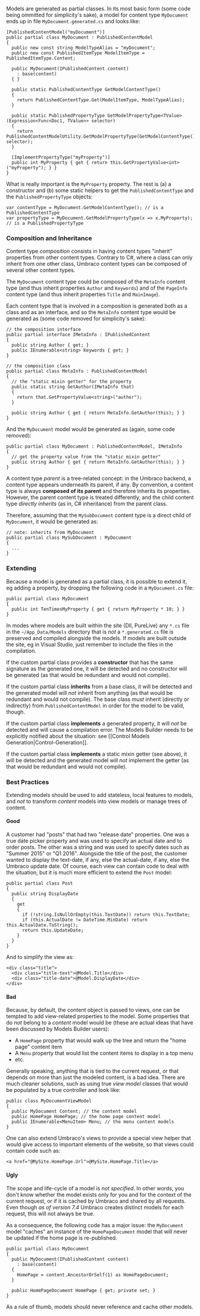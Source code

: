 Models are generated as partial classes. In its most basic form (some code being ommitted for simplicity's sake), a model for content type `MyDocument` ends up in file `MyDocument.generated.cs` and looks like:

    [PublishedContentModel("myDocument")]
    public partial class MyDocument : PublishedContentModel
    {
      public new const string ModelTypeAlias = "myDocument";
      public new const PublishedItemType ModelItemType = PublishedItemType.Content;
      
      public MyDocument(IPublishedContent content)
        : base(content)
      { }

      public static PublishedContentType GetModelContentType()
      {
        return PublishedContentType.Get(ModelItemType, ModelTypeAlias);
      }
      
      public static PublishedPropertyType GetModelPropertyType<TValue>(Expression<Func<Doc1, TValue>> selector)
      {
        return PublishedContentModelUtility.GetModelPropertyType(GetModelContentType(), selector);
      }

      [ImplementPropertyType("myProperty")]
      public int MyProperty { get { return this.GetPropertyValue<int>("myProperty"); } }
    }

What is really important is the `MyProperty` property. The rest is (a) a constructor and (b) some static helpers to get the `PublishedContentType` and the `PublishedPropertyType` objects: 


    var contentType = MyDocument.GetModelContentType(); // is a PublishedContentType
    var propertyType = MyDocument.GetModelPropertyType(x => x.MyProperty); // is a PublishedPropertyType

### Composition and Inheritance

Content type _composition_ consists in having content types "inherit" properties from other content types. Contrary to C#, where a class can only inherit from one other class, Umbraco content types can be composed of several other content types.

The `MyDocument` content type could be composed of the `MetaInfo` content type (and thus inherit properties `Author` and `Keywords`) and of the `PageInfo` content type (and thus inherit properties `Title` and `MainImage`).

Each content type that is involved in a composition is generated both as a class and as an interface, and so the `MetaInfo` content type would be generated as (some code removed for simplicity's sake):


    // the composition interface
    public partial interface IMetaInfo : IPublishedContent
    {
      public string Author { get; }
      public IEnumerable<string> Keywords { get; }
    }

    // the composition class
    public partial class MetaInfo : PublishedContentModel
    {
      // the "static mixin getter" for the property
      public static string GetAuthor(IMetaInfo that)
      {
        return that.GetPropertyValue<string>("author");
      }
      
      public string Author { get { return MetaInfo.GetAuthor(this); } }
    }

And the `MyDocument` model would be generated as (again, some code removed):

    public partial class MyDocument : PublishedContentModel, IMetaInfo
    {
      // get the property value from the "static mixin getter"
      public string Author { get { return MetaInfo.GetAuthor(this); } }
    }

A content type _parent_ is a tree-related concept: in the Umbraco backend, a content type appears underneath its parent, if any. By convention, a content type is always **composed of its parent** and therefore inherits its properties. However, the parent content type is treated differently, and the child content type _directly inherits_ (as in, C# inheritance) from the parent class.

Therefore, assuming that the `MySubDocument` content type is a direct child of `MyDocument`, it would be generated as:


    // note: inherits from MyDocument
    public partial class MySubDocument : MyDocument
    {
      ...
    }

### Extending

Because a model is generated as a partial class, it is possible to extend it, eg adding a property, by dropping the following code in a `MyDocument.cs` file:

    public partial class MyDocument
    {
      public int TenTimesMyProperty { get { return MyProperty * 10; } }
    }

In modes where models are built within the site (Dll, PureLive) any `*.cs` file in the `~/App_Data/Models` directory that is _not_ a `*.generated.cs` file is preserved and compiled alongside the models. If models are built outside the site, eg in Visual Studio, just remember to include the files in the compilation.

If the custom partial class provides a **constructor** that has the same signature as the generated one, it will be detected and no constructor will be generated (as that would be redundant and would not compile).

If the custom partial class **inherits** from a base class, it will be detected and the generated model will _not_ inherit from anything (as that would be redundant and would not compile). The base class _must_ inherit (directly or indirectly) from `PublishedContentModel` in order for the model to be valid, though.

If the custom partial class **implements** a generated property, it will _not_ be detected and will cause a compilation error. The Models Builder needs to be explicitly notified about the situation: see [[Control Models Generation|Control-Generation]].

If the custom partial class **implements** a static mixin getter (see above), it will be detected and the generated model will _not_ implement the getter (as that would be redundant and would not compile).

### Best Practices

Extending models should be used to add stateless, local features to models, and _not_ to transform _content_ models into view models or manage trees of content.

#### Good

A customer had "posts" that had two "release date" properties. One was a true date picker property and was used to specify an actual date and to order posts. The other was a string and was used to specify dates such as "Summer 2015" or "Q1 2016". Alongside the title of the post, the customer wanted to display the text-date, if any, else the actual-date, if any, else the Umbraco update date. Of course, each view can contain code to deal with the situation, but it is much more efficient to extend the `Post` model:

    public partial class Post
    {
      public string DisplayDate
      {
        get
        {
          if (!string.IsNullOrEmpty(this.TextDate)) return this.TextDate;
          if (this.ActualDate != DateTime.MinDate) return this.ActualDate.ToString();
          return this.UpdateDate;
        }
      }
    }

And to simplify the view as:

    <div class="title">
      <div class="title-text">@Model.Title</div>
      <div class="title-date">@Model.DisplayDate</div>
    </div>

#### Bad

Because, by default, the content object is passed to views, one can be tempted to add view-related properties to the model. Some properties that do _not_ belong to a _content_ model would be (these are actual ideas that have been discussed by Models Builder users):
* A `HomePage` property that would walk up the tree and return the "home page" content item
* A `Menu` property that would list the content items to display in a top menu
* etc.

Generally speaking, anything that is tied to the current request, or that depends on more than just the modeled content, is a bad idea. There are much cleaner solutions, such as using true _view model_ classes that would be populated by a true controller and look like:

    public class MyDocumentViewModel
    {
      public MyDocument Content; // the content model
      public HomePage HomePage; // the home page content model
      public IEnumerable<MenuItem> Menu; // the menu content models
    }

One can also extend Umbraco's views to provide a special view helper that would give access to important elements of the website, so that views could contain code such as: 


    <a href="@MySite.HomePage.Url">@MySite.HomePage.Title</a>

#### Ugly

The scope and life-cycle of a model is _not specified_. In other words, you don't know whether the model exists only for you and for the context of the current request, or if it is cached by Umbraco and shared by all requests. Even though _as of version 7.4_ Umbraco creates distinct models for each request, this will not always be true.

As a consequence, the following code has a major issue: the `MyDocument` model "caches" an instance of the `HomePageDocument` model that will never be updated if the home page is re-published.

    public partial class MyDocument
    {
      public MyDocument(IPublishedContent content)
        : base(content)
      {
        HomePage = content.AncestorOrSelf(1) as HomePageDocument;
      }
      
      public HomePageDocument HomePage { get; private set; }
    }

As a rule of thumb, models should never reference and cache other models.